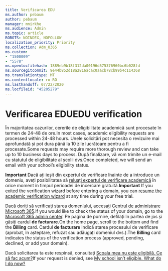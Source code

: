 ```yaml
---
title: Verificarea EDU
ms.author: pebaum
author: pebaum
manager: mnirkhe
ms.audience: Admin
ms.topic: article
ROBOTS: NOINDEX, NOFOLLOW
localization_priority: Priority
ms.collection: Adm_O365
ms.custom:
- "1500009"
- "5578"
ms.openlocfilehash: 1889eb9b18f312da00196d575376960bc6b028fd
ms.sourcegitcommit: 9e44b852d18a2816acac0aacb78cb99b4c114368
ms.translationtype: MT
ms.contentlocale: ro-RO
ms.lasthandoff: 07/22/2020
ms.locfileid: "45205279"
---
```

# <a name="edu-verification"></a><span data-ttu-id="03a23-102">Verificarea EDU</span><span class="sxs-lookup"><span data-stu-id="03a23-102">EDU verification</span></span>

<span data-ttu-id="03a23-103">În majoritatea cazurilor, cererile de eligibilitate academică sunt procesate în termen de 24-48 de ore.</span><span class="sxs-lookup"><span data-stu-id="03a23-103">In most cases, academic eligibility requests are processed within 24-48 hours.</span></span> <span data-ttu-id="03a23-104">Unele solicitări pot necesita o revizuire mai aprofundată și pot dura până la 10 zile lucrătoare pentru a fi procesate.</span><span class="sxs-lookup"><span data-stu-id="03a23-104">Some requests may require more thorough review and can take up to 10 business days to process.</span></span> <span data-ttu-id="03a23-105">După finalizare, vă vom trimite un e-mail cu statutul de eligibilitate al școlii dvs.</span><span class="sxs-lookup"><span data-stu-id="03a23-105">Once completed, we will send an email with your school’s eligibility status.</span></span>

<span data-ttu-id="03a23-106">**Important** Dacă ați ieșit din expertul de verificare înainte de a introduce un domeniu, aveți posibilitatea să [reluați expertul de verificare academică](https://go.microsoft.com/fwlink/p/?linkid=2135255) în orice moment în timpul perioadei de încercare gratuită.</span><span class="sxs-lookup"><span data-stu-id="03a23-106">**Important** If you exited the verification wizard before entering a domain, you can [resume the academic verification wizard](https://go.microsoft.com/fwlink/p/?linkid=2135255) at any time during your free trial.</span></span>

<span data-ttu-id="03a23-107">Dacă doriți să verificați starea domeniului, accesați [Centrul de administrare Microsoft 365](https://go.microsoft.com/fwlink/p/?linkid=2024339).</span><span class="sxs-lookup"><span data-stu-id="03a23-107">If you would like to check the status of your domain, go to the [Microsoft 365 admin center](https://go.microsoft.com/fwlink/p/?linkid=2024339).</span></span> <span data-ttu-id="03a23-108">Pe pagina de pornire, defilați în partea de jos și găsiți cardul **de facturare.**</span><span class="sxs-lookup"><span data-stu-id="03a23-108">On the home page, scroll to the bottom and find the **Billing** card.</span></span> <span data-ttu-id="03a23-109">Cardul **de facturare** indică starea procesului de verificare (aprobat, în așteptare, refuzat sau adăugați domeniul dvs.).</span><span class="sxs-lookup"><span data-stu-id="03a23-109">The **Billing** card indicates the status of the verification process (approved, pending, declined, or add your domain).</span></span>

<span data-ttu-id="03a23-110">Dacă solicitarea ta este respinsă, consultați [Școala mea nu este eligibilă. Ce să fac acum?](https://docs.microsoft.com/microsoft-365/commerce/subscriptions/verify-academic-eligibility#my-school-isnt-eligible-what-do-i-do-now)</span><span class="sxs-lookup"><span data-stu-id="03a23-110">If your request is denied, see [My school isn’t eligible. What do I do now?](https://docs.microsoft.com/microsoft-365/commerce/subscriptions/verify-academic-eligibility#my-school-isnt-eligible-what-do-i-do-now)</span></span>
